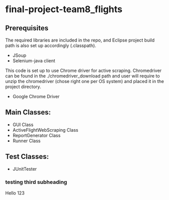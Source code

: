 # final-project-team8_flights

## Prerequisites
The required libraries are included in the repo, and Eclipse project build path is also set up accordingly (.classpath).

* JSoup
* Selenium-java client

This code is set up to use Chrome driver for active scraping. Chromedriver can be found in the ./chromedriver_download path and user will require to unzip the chromedriver (chose right one per OS system) and placed it in the project directory.
* Google Chrome Driver

## Main Classes:
* GUI Class
* ActiveFlightWebScraping Class
* ReportGenerator Class
* Runner Class

## Test Classes:
* JUnitTester

### testing third subheading
Hello 123

